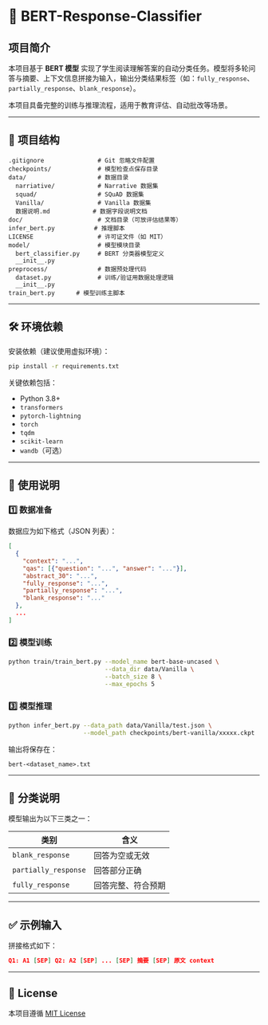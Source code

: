# 🧠 BERT-Response-Classifier

## 项目简介

本项目基于 **BERT 模型** 实现了学生阅读理解答案的自动分类任务。模型将多轮问答与摘要、上下文信息拼接为输入，输出分类结果标签（如：`fully_response`、`partially_response`、`blank_response`）。

本项目具备完整的训练与推理流程，适用于教育评估、自动批改等场景。

------

## 📁 项目结构

```plaintext
.gitignore               # Git 忽略文件配置
checkpoints/             # 模型检查点保存目录
data/                    # 数据目录
  narriative/            # Narrative 数据集
  squad/                 # SQuAD 数据集
  Vanilla/               # Vanilla 数据集
  数据说明.md            # 数据字段说明文档
doc/                     # 文档目录（可放评估结果等）
infer_bert.py           # 推理脚本
LICENSE                  # 许可证文件（如 MIT）
model/                   # 模型模块目录
  bert_classifier.py     # BERT 分类器模型定义
  __init__.py
preprocess/              # 数据预处理代码
  dataset.py             # 训练/验证用数据处理逻辑
  __init__.py
train_bert.py      # 模型训练主脚本
```

------

## 🛠️ 环境依赖

安装依赖（建议使用虚拟环境）：

```bash
pip install -r requirements.txt
```

关键依赖包括：

- Python 3.8+
- `transformers`
- `pytorch-lightning`
- `torch`
- `tqdm`
- `scikit-learn`
- `wandb`（可选）

------

## 🚀 使用说明

### 1️⃣ 数据准备

数据应为如下格式（JSON 列表）：

```json
[
  {
    "context": "...",
    "qas": [{"question": "...", "answer": "..."}],
    "abstract_30": "...",
    "fully_response": "...",
    "partially_response": "...",
    "blank_response": "..."
  },
  ...
]
```

### 2️⃣ 模型训练

```bash
python train/train_bert.py --model_name bert-base-uncased \
                           --data_dir data/Vanilla \
                           --batch_size 8 \
                           --max_epochs 5
```

### 3️⃣ 模型推理

```bash
python infer_bert.py --data_path data/Vanilla/test.json \
                     --model_path checkpoints/bert-vanilla/xxxxx.ckpt
```

输出将保存在：

```
bert-<dataset_name>.txt
```

------

## 📌 分类说明

模型输出为以下三类之一：

| 类别                 | 含义               |
| -------------------- | ------------------ |
| `blank_response`     | 回答为空或无效     |
| `partially_response` | 回答部分正确       |
| `fully_response`     | 回答完整、符合预期 |

------

## ✅ 示例输入

拼接格式如下：

```json
Q1: A1 [SEP] Q2: A2 [SEP] ... [SEP] 摘要 [SEP] 原文 context
```

------

## 📝 License

本项目遵循 [MIT License](https://chatgpt.com/c/LICENSE)